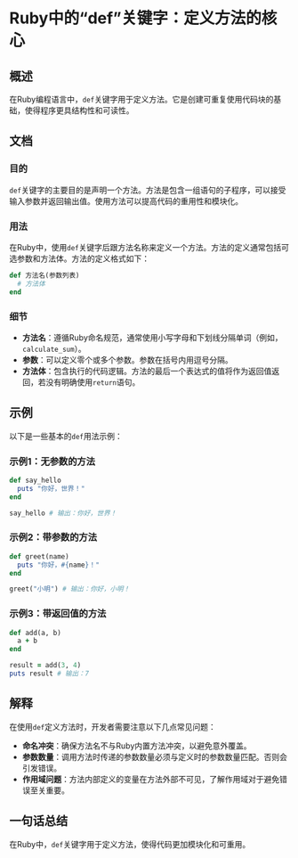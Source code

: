 <!--
Meta Description: # Ruby中的“def”关键字：定义方法的核心 ## 概述 在Ruby编程语言中，`def`关键字用于定义方法。它是创建可重复使用代码块的基础，使得程序更具结构性和可读性。 ## 文档 ### 目的 `def`关键字的主要目的是声明一个方法。方法是包含一组语句的子程序，可以接受输入参数并返回输出值...
Meta Keywords: def, ruby, end, puts, 关键字用于定义方法
-->

# Ruby中的“def”关键字：定义方法的核心

## 概述
在Ruby编程语言中，`def`关键字用于定义方法。它是创建可重复使用代码块的基础，使得程序更具结构性和可读性。

## 文档
### 目的
`def`关键字的主要目的是声明一个方法。方法是包含一组语句的子程序，可以接受输入参数并返回输出值。使用方法可以提高代码的重用性和模块化。

### 用法
在Ruby中，使用`def`关键字后跟方法名称来定义一个方法。方法的定义通常包括可选参数和方法体。方法的定义格式如下：

```ruby
def 方法名(参数列表)
  # 方法体
end
```

### 细节
- **方法名**：遵循Ruby命名规范，通常使用小写字母和下划线分隔单词（例如，`calculate_sum`）。
- **参数**：可以定义零个或多个参数。参数在括号内用逗号分隔。
- **方法体**：包含执行的代码逻辑。方法的最后一个表达式的值将作为返回值返回，若没有明确使用`return`语句。

## 示例
以下是一些基本的`def`用法示例：

### 示例1：无参数的方法
```ruby
def say_hello
  puts "你好，世界！"
end

say_hello # 输出：你好，世界！
```

### 示例2：带参数的方法
```ruby
def greet(name)
  puts "你好，#{name}！"
end

greet("小明") # 输出：你好，小明！
```

### 示例3：带返回值的方法
```ruby
def add(a, b)
  a + b
end

result = add(3, 4)
puts result # 输出：7
```

## 解释
在使用`def`定义方法时，开发者需要注意以下几点常见问题：
- **命名冲突**：确保方法名不与Ruby内置方法冲突，以避免意外覆盖。
- **参数数量**：调用方法时传递的参数数量必须与定义时的参数数量匹配。否则会引发错误。
- **作用域问题**：方法内部定义的变量在方法外部不可见，了解作用域对于避免错误至关重要。

## 一句话总结
在Ruby中，`def`关键字用于定义方法，使得代码更加模块化和可重用。